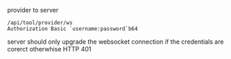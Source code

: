 provider to server

```http
/api/tool/provider/ws
Authorization Basic `username:password`b64
```
server should only upgrade the websocket connection if the credentials are corerct
otherwhise HTTP 401